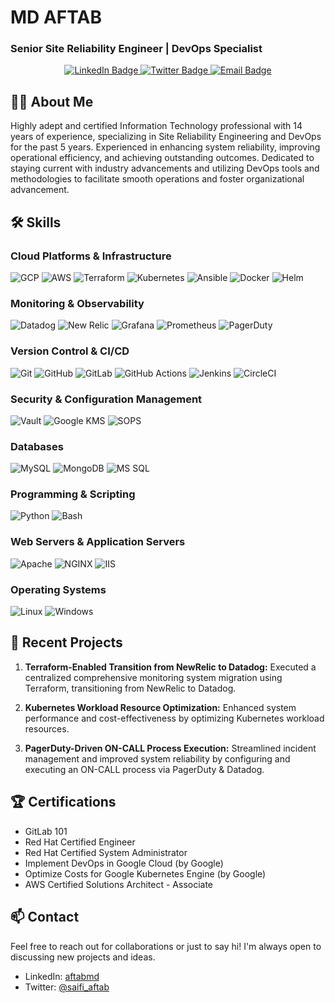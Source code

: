 # MD AFTAB
### Senior Site Reliability Engineer | DevOps Specialist

<div align="center">
  <a href="https://www.linkedin.com/in/aftabmd" target="_blank">
    <img src="https://img.shields.io/badge/-LinkedIn-0077B5?style=for-the-badge&logo=linkedin&logoColor=white" alt="LinkedIn Badge"/>
  </a>
  <a href="https://x.com/saifi_aftab" target="_blank">
    <img src="https://img.shields.io/badge/-Twitter-1DA1F2?style=for-the-badge&logo=twitter&logoColor=white" alt="Twitter Badge"/>
  </a>
  <a href="mailto:alam156@gmail.com">
    <img src="https://img.shields.io/badge/-Email-D14836?style=for-the-badge&logo=gmail&logoColor=white" alt="Email Badge"/>
  </a>
</div>

## 👨‍💻 About Me

Highly adept and certified Information Technology professional with 14 years of experience, specializing in Site Reliability Engineering and DevOps for the past 5 years. Experienced in enhancing system reliability, improving operational efficiency, and achieving outstanding outcomes. Dedicated to staying current with industry advancements and utilizing DevOps tools and methodologies to facilitate smooth operations and foster organizational advancement.

## 🛠️ Skills

### Cloud Platforms & Infrastructure
![GCP](https://img.shields.io/badge/-Google%20Cloud-4285F4?style=flat-square&logo=google-cloud&logoColor=white)
![AWS](https://img.shields.io/badge/-AWS-232F3E?style=flat-square&logo=amazon-aws&logoColor=white)
![Terraform](https://img.shields.io/badge/-Terraform-7B42BC?style=flat-square&logo=terraform&logoColor=white)
![Kubernetes](https://img.shields.io/badge/-Kubernetes-326CE5?style=flat-square&logo=kubernetes&logoColor=white)
![Ansible](https://img.shields.io/badge/-Ansible-EE0000?style=flat-square&logo=ansible&logoColor=white)
![Docker](https://img.shields.io/badge/-Docker-2496ED?style=flat-square&logo=docker&logoColor=white)
![Helm](https://img.shields.io/badge/-Helm-0F1689?style=flat-square&logo=helm&logoColor=white)

### Monitoring & Observability
![Datadog](https://img.shields.io/badge/-Datadog-632CA6?style=flat-square&logo=datadog&logoColor=white)
![New Relic](https://img.shields.io/badge/-New%20Relic-008C99?style=flat-square&logo=new-relic&logoColor=white)
![Grafana](https://img.shields.io/badge/-Grafana-F46800?style=flat-square&logo=grafana&logoColor=white)
![Prometheus](https://img.shields.io/badge/-Prometheus-E6522C?style=flat-square&logo=prometheus&logoColor=white)
![PagerDuty](https://img.shields.io/badge/-PagerDuty-06AC38?style=flat-square&logo=pagerduty&logoColor=white)

### Version Control & CI/CD
![Git](https://img.shields.io/badge/-Git-F05032?style=flat-square&logo=git&logoColor=white)
![GitHub](https://img.shields.io/badge/-GitHub-181717?style=flat-square&logo=github&logoColor=white)
![GitLab](https://img.shields.io/badge/-GitLab-FCA121?style=flat-square&logo=gitlab&logoColor=white)
![GitHub Actions](https://img.shields.io/badge/-GitHub%20Actions-2088FF?style=flat-square&logo=github-actions&logoColor=white)
![Jenkins](https://img.shields.io/badge/-Jenkins-D24939?style=flat-square&logo=jenkins&logoColor=white)
![CircleCI](https://img.shields.io/badge/-CircleCI-343434?style=flat-square&logo=circleci&logoColor=white)

### Security & Configuration Management
![Vault](https://img.shields.io/badge/-Vault-000000?style=flat-square&logo=vault&logoColor=white)
![Google KMS](https://img.shields.io/badge/-Google%20KMS-4285F4?style=flat-square&logo=google-cloud&logoColor=white)
![SOPS](https://img.shields.io/badge/-SOPS-4A154B?style=flat-square&logo=mozilla&logoColor=white)

### Databases
![MySQL](https://img.shields.io/badge/-MySQL-4479A1?style=flat-square&logo=mysql&logoColor=white)
![MongoDB](https://img.shields.io/badge/-MongoDB-47A248?style=flat-square&logo=mongodb&logoColor=white)
![MS SQL](https://img.shields.io/badge/-MS%20SQL-CC2927?style=flat-square&logo=microsoft-sql-server&logoColor=white)

### Programming & Scripting
![Python](https://img.shields.io/badge/-Python-3776AB?style=flat-square&logo=python&logoColor=white)
![Bash](https://img.shields.io/badge/-Bash-4EAA25?style=flat-square&logo=gnu-bash&logoColor=white)

### Web Servers & Application Servers
![Apache](https://img.shields.io/badge/-Apache-D22128?style=flat-square&logo=apache&logoColor=white)
![NGINX](https://img.shields.io/badge/-NGINX-009639?style=flat-square&logo=nginx&logoColor=white)
![IIS](https://img.shields.io/badge/-IIS-5E5E5E?style=flat-square&logo=microsoft&logoColor=white)

### Operating Systems
![Linux](https://img.shields.io/badge/-Linux-FCC624?style=flat-square&logo=linux&logoColor=black)
![Windows](https://img.shields.io/badge/-Windows-0078D6?style=flat-square&logo=windows&logoColor=white)

## 🚀 Recent Projects

1. **Terraform-Enabled Transition from NewRelic to Datadog:** 
   Executed a centralized comprehensive monitoring system migration using Terraform, transitioning from NewRelic to Datadog.

2. **Kubernetes Workload Resource Optimization:** 
   Enhanced system performance and cost-effectiveness by optimizing Kubernetes workload resources.

3. **PagerDuty-Driven ON-CALL Process Execution:** 
   Streamlined incident management and improved system reliability by configuring and executing an ON-CALL process via PagerDuty & Datadog.

## 🏆 Certifications

- GitLab 101
- Red Hat Certified Engineer
- Red Hat Certified System Administrator
- Implement DevOps in Google Cloud (by Google)
- Optimize Costs for Google Kubernetes Engine (by Google)
- AWS Certified Solutions Architect - Associate

## 📫 Contact

Feel free to reach out for collaborations or just to say hi! I'm always open to discussing new projects and ideas.

- LinkedIn: [aftabmd](https://www.linkedin.com/in/aftabmd)
- Twitter: [@saifi_aftab](https://x.com/saifi_aftab)
